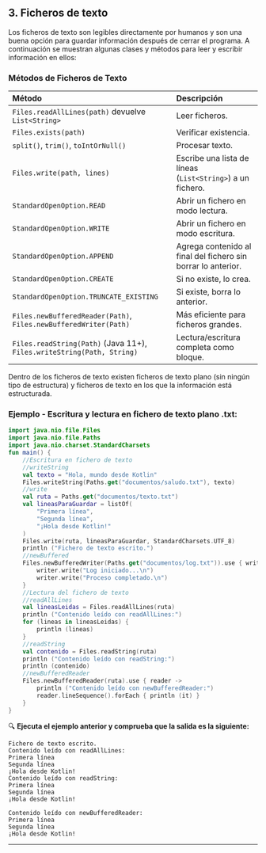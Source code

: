 ## 3. Ficheros de texto
Los ficheros de texto son legibles directamente por humanos y son una buena opción para guardar información después de cerrar el programa. A continuación se muestran algunas clases y métodos para leer y escribir información en ellos:

### Métodos de Ficheros de Texto
| Método | Descripción |
| :--- | :--- |
| `Files.readAllLines(path)` devuelve `List<String>` | Leer ficheros. |
| `Files.exists(path)` | Verificar existencia. |
| `split()`, `trim()`, `toIntOrNull()` | Procesar texto. |
| `Files.write(path, lines)` | Escribe una lista de líneas (`List<String>`) a un fichero. |
| `StandardOpenOption.READ` | Abrir un fichero en modo lectura. |
| `StandardOpenOption.WRITE` | Abrir un fichero en modo escritura. |
| `StandardOpenOption.APPEND` | Agrega contenido al final del fichero sin borrar lo anterior. |
| `StandardOpenOption.CREATE` | Si no existe, lo crea. |
| `StandardOpenOption.TRUNCATE_EXISTING` | Si existe, borra lo anterior. |
| `Files.newBufferedReader(Path)`, `Files.newBufferedWriter(Path)` | Más eficiente para ficheros grandes. |
| `Files.readString(Path)` (Java 11+), `Files.writeString(Path, String)` | Lectura/escritura completa como bloque. |

Dentro de los ficheros de texto existen ficheros de texto plano (sin ningún tipo de estructura) y ficheros de texto en los que la información está estructurada.

### Ejemplo - Escritura y lectura en fichero de texto plano .txt:
```kotlin
import java.nio.file.Files
import java.nio.file.Paths
import java.nio.charset.StandardCharsets
fun main() {
    //Escritura en fichero de texto
    //writeString
    val texto = "Hola, mundo desde Kotlin"
    Files.writeString(Paths.get("documentos/saludo.txt"), texto)
    //write
    val ruta = Paths.get("documentos/texto.txt")
    val lineasParaGuardar = listOf(
        "Primera línea",
        "Segunda línea",
        "¡Hola desde Kotlin!"
    )
    Files.write(ruta, lineasParaGuardar, StandardCharsets.UTF_8)
    println ("Fichero de texto escrito.")
    //newBuffered
    Files.newBufferedWriter(Paths.get("documentos/log.txt")).use { writer ->
        writer.write("Log iniciado...\n")
        writer.write("Proceso completado.\n")
    }
    //Lectura del fichero de texto
    //readAllLines
    val lineasLeidas = Files.readAllLines(ruta)
    println ("Contenido leído con readAllLines:")
    for (lineas in lineasLeidas) {
        println (lineas)
    }
    //readString
    val contenido = Files.readString(ruta)
    println ("Contenido leído con readString:")
    println (contenido)
    //newBufferedReader
    Files.newBufferedReader(ruta).use { reader ->
        println ("Contenido leído con newBufferedReader:")
        reader.lineSequence().forEach { println (it) }
    }
}
```
🔍 **Ejecuta el ejemplo anterior y comprueba que la salida es la siguiente:**
```
Fichero de texto escrito.
Contenido leído con readAllLines:
Primera línea
Segunda línea
¡Hola desde Kotlin!
Contenido leído con readString:
Primera línea
Segunda línea
¡Hola desde Kotlin!

Contenido leído con newBufferedReader:
Primera línea
Segunda línea
¡Hola desde Kotlin!
```

---
